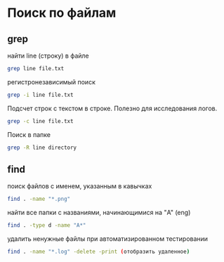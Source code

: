 # Поиск по файлам

## grep
найти line (строку) в файле 
```bash
grep line file.txt
```

регистронезависимый поиск
```bash
grep -i line file.txt
```

Подсчет строк с текстом в строке. Полезно для исследования логов.

```bash
grep -c line file.txt
```

Поиск в папке
```bash
grep -R line directory
```

## find
поиск файлов с именем, указанным в кавычках
```bash
find . -name "*.png"
```

найти все папки с названиями, начинающимися на "A" (eng)
```bash
find . -type d -name "A*"
```

удалить ненужные файлы при автоматизированном тестировании
```bash
find . -name "*.log" -delete -print (отобразить удаленное)
```



